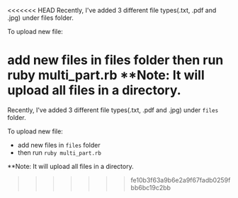 <<<<<<< HEAD
Recently, I've added 3 different file types(.txt, .pdf and .jpg) under files folder.

To upload new file:

add new files in files folder
then run ruby multi_part.rb
**Note: It will upload all files in a directory.
=======
Recently, I've added 3 different file types(.txt, .pdf and .jpg) under `files` folder.

To upload new file:
  - add new files in `files` folder
  - then run `ruby multi_part.rb`
  
**Note: It will upload all files in a directory.
>>>>>>> fe10b3f63a9b6e2a9f67fadb0259fbb6bc19c2bb
